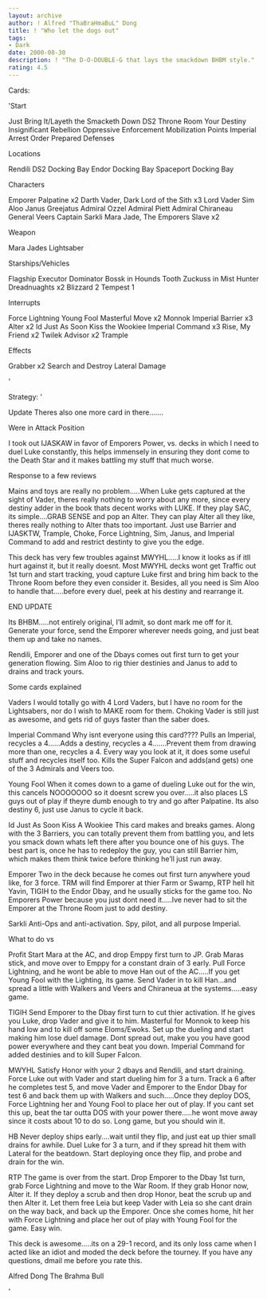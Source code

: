 ```yaml
---
layout: archive
author: ! Alfred "ThaBraHmaBuL" Dong
title: ! "Who let the dogs out"
tags:
- Dark
date: 2000-08-30
description: ! "The D-O-DOUBLE-G that lays the smackdown BHBM style."
rating: 4.5
---
```

Cards: 

'Start

Just Bring It/Layeth the Smacketh Down
DS2 Throne Room
Your Destiny
Insignificant Rebellion
Oppressive Enforcement
Mobilization Points
Imperial Arrest Order
Prepared Defenses

Locations

Rendili
DS2 Docking Bay
Endor Docking Bay
 Spaceport Docking Bay

Characters

Emporer Palpatine x2
Darth Vader, Dark Lord of the Sith x3
Lord Vader
Sim Aloo
Janus Greejatus
Admiral Ozzel
Admiral Piett
Admiral Chiraneau
General Veers
Captain Sarkli
Mara Jade, The Emporers Slave x2

Weapon

Mara Jades Lightsaber

Starships/Vehicles

Flagship Executor
Dominator
Bossk in Hounds Tooth
Zuckuss in Mist Hunter
Dreadnuaghts x2
Blizzard 2
Tempest 1

Interrupts

Force Lightning
Young Fool
Masterful Move x2
Monnok
Imperial Barrier x3
Alter x2
Id Just As Soon Kiss the Wookiee
Imperial Command x3
Rise, My Friend x2
Twilek Advisor x2
Trample

Effects

Grabber x2
Search and Destroy
Lateral Damage



'

Strategy: '

Update Theres also one more card in there.......

Were in Attack Position

I took out IJASKAW in favor of Emporers Power, vs. decks in which I need to duel Luke constantly, this helps immensely in ensuring they dont come to the Death Star and it makes battling my stuff that much worse.


Response to a few reviews

Mains and toys are really no problem.....When Luke gets captured at the sight of Vader, theres really nothing to worry about any more, since every destiny adder in the book thats decent works with LUKE. If they play SAC, its simple....GRAB SENSE and pop an Alter. They can play Alter all they like, theres really nothing to Alter thats too important. Just use Barrier and IJASKTW, Trample, Choke, Force Lightning, Sim, Janus, and Imperial Command to add and restrict destinty to give you the edge.

This deck has very few troubles against MWYHL.....I know it looks as if itll hurt against it, but it really doesnt. Most MWYHL decks wont get Traffic out 1st turn and start tracking, youd capture Luke first and bring him back to the Throne Room before they even consider it. Besides, all you need is Sim Aloo to handle that.....before every duel, peek at his destiny and rearrange it.

END UPDATE


Its BHBM.....not entirely original, I’ll admit, so dont mark me off for it. Generate your force, send the Emporer wherever needs going, and just beat them up and take no names.

Rendili, Emporer and one of the Dbays comes out first turn to get your generation flowing. Sim Aloo to rig thier destinies and Janus to add to drains and track yours.

Some cards explained


Vaders I would totally go with 4 Lord Vaders, but I have no room for the Lightsabers, nor do I wish to MAKE room for them. Choking Vader is still just as awesome, and gets rid of guys faster than the saber does.

Imperial Command Why isnt everyone using this card???? Pulls an Imperial, recycles a 4......Adds a destiny, recycles a 4.......Prevent them from drawing more than one, recycles a 4. Every way you look at it, it does some useful stuff and recycles itself too. Kills the Super Falcon and adds(and gets) one of the 3 Admirals and Veers too.

Young Fool When it comes down to a game of dueling Luke out for the win, this cancels NOOOOOOO so it doesnt screw you over.....it also places LS guys out of play if theyre dumb enough to try and go after Palpatine. Its also destiny 6, just use Janus to cycle it back.

Id Just As Soon Kiss A Wookiee This card makes and breaks games. Along with the 3 Barriers, you can totally prevent them from battling you, and lets you smack down whats left there after you bounce one of his guys. The best part is, once he has to redeploy the guy, you can still Barrier him, which makes them think twice before thinking he’ll just run away.

Emporer Two in the deck because he comes out first turn anywhere youd like, for 3 force. TRM will find Emporer at thier Farm or Swamp, RTP hell hit Yavin, TIGIH to the Endor Dbay, and he usually sticks for the game too. No Emporers Power because you just dont need it.....Ive never had to sit the Emporer at the Throne Room just to add destiny.

Sarkli Anti-Ops and anti-activation. Spy, pilot, and all purpose Imperial.


What to do vs


Profit Start Mara at the AC, and drop Emppy first turn to JP. Grab Maras stick, and move over to Emppy for a constant drain of 3 early. Pull Force Lightning, and he wont be able to move Han out of the AC.....If you get Young Fool with the Lighting, its game. Send Vader in to kill Han...and spread a little with Walkers and Veers and Chiraneua at the systems.....easy game.


TIGIH Send Emporer to the Dbay first turn to cut thier activation. If he gives you Luke, drop Vader and give it to him. Masterful for Monnok to keep his hand low and to kill off some Eloms/Ewoks. Set up the dueling and start making him lose duel damage. Dont spread out, make you you have good power everywhere and they cant beat you down. Imperial Command for added destinies and to kill Super Falcon.


MWYHL Satisfy Honor with your 2 dbays and Rendili, and start draining. Force Luke out with Vader and start dueling him for 3 a turn. Track a 6 after he completes test 5, and move Vader and Emporer to the Endor Dbay for test 6 and back them up with Walkers and such.....Once they deploy DOS, Force Lightning her and Young Fool to place her out of play. If you cant set this up, beat the tar outta DOS with your power there.....he wont move away since it costs about 10 to do so. Long game, but you should win it.


HB Never deploy ships early....wait until they flip, and just eat up thier small drains for awhile. Duel Luke for 3 a turn, and if they spread hit them with Lateral for the beatdown. Start deploying once they flip, and probe and drain for the win.


RTP The game is over from the start. Drop Emporer to the Dbay 1st turn, grab Force Lightning and move to the War Room. If they grab Honor now, Alter it. If they deploy a scrub and then drop Honor, beat the scrub up and then Alter it. Let them free Leia but keep Vader with Leia so she cant drain on the way back, and back up the Emporer.  Once she comes home, hit her with Force Lightning and place her out of play with Young Fool for the game. Easy win.


This deck is awesome.....its on a 29-1 record, and its only loss came when I acted like an idiot and moded the deck before the tourney. If you have any questions, dmail me before you rate this.


Alfred Dong
The Brahma Bull

'